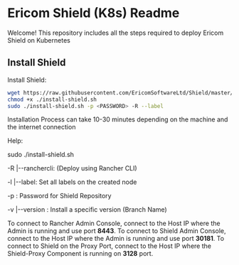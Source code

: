 # Ericom Shield (K8s) Readme

Welcome! This repository includes all the steps required to deploy Ericom Shield on Kubernetes

## Install Shield

Install Shield:

```bash
wget https://raw.githubusercontent.com/EricomSoftwareLtd/Shield/master/Kube/scripts/install-shield.sh
chmod +x ./install-shield.sh
sudo ./install-shield.sh -p <PASSWORD> -R --label
```
Installation Process can take 10-30 minutes depending on the machine and the internet connection

Help:

sudo ./install-shield.sh

-R |--ranchercli:  (Deploy using Rancher CLI)

-l |--label: Set all labels on the created node

-p <PASSWORD>: Password for Shield Repository
  
-v |--version <version-name>: Install a specific version (Branch Name)
  
To connect to Rancher Admin Console, connect to the Host IP where the Admin is running and use port **8443**.
To connect to Shield Admin Console, connect to the Host IP where the Admin is running and use port **30181**.
To connect to Shield on the Proxy Port, connect to the Host IP where the Shield-Proxy Component is running on **3128** port.

